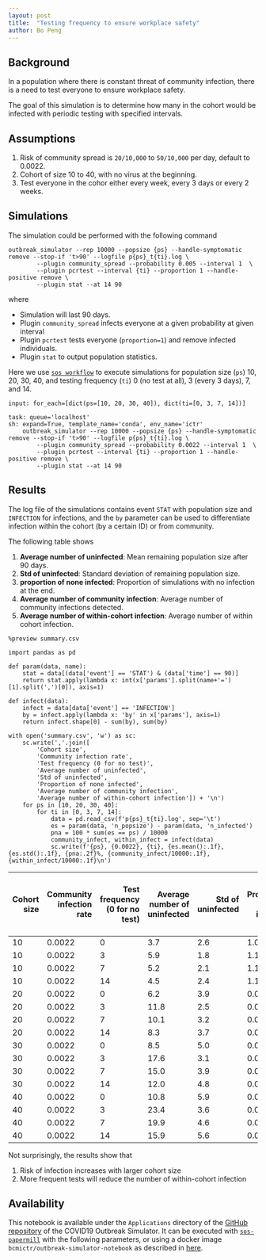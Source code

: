 ```yaml
---
layout: post
title:  "Testing frequency to ensure workplace safety"
author: Bo Peng
---
```



## Background

In a population where there is constant threat of community infection, there is a need to test everyone to ensure workplace safety.

The goal of this simulation is to determine how many in the cohort would be infected with periodic testing with specified intervals.

## Assumptions

1. Risk of community spread is `20/10,000` to `50/10,000` per day, default to 0.0022.
2. Cohort of size 10 to 40, with no virus at the beginning.
3. Test everyone in the cohor either every week, every 3 days or every 2 weeks.

## Simulations

The simulation could be performed with the following command

```
outbreak_simulator --rep 10000 --popsize {ps} --handle-symptomatic remove --stop-if 't>90' --logfile p{ps}_t{ti}.log \
        --plugin community_spread --probability 0.005 --interval 1  \
        --plugin pcrtest --interval {ti} --proportion 1 --handle-positive remove \
        --plugin stat --at 14 90
```

where
* Simulation will last 90 days.
* Plugin `community_spread` infects everyone at a given probability at given interval
* Plugin `pcrtest` tests everyone (`proportion=1`) and remove infected individuals.
* Plugin `stat` to output population statistics.

Here we use [`sos workflow`](https://vatlab.github.io) to execute simulations for population size (`ps`) 10, 20, 30, 40, and testing frequency (`ti`) 0 (no test at all), 3 (every 3 days), 7, and 14.


```Python3
input: for_each=[dict(ps=[10, 20, 30, 40]), dict(ti=[0, 3, 7, 14])]

task: queue='localhost'
sh: expand=True, template_name='conda', env_name='ictr'
    outbreak_simulator --rep 10000 --popsize {ps} --handle-symptomatic remove --stop-if 't>90' --logfile p{ps}_t{ti}.log \
        --plugin community_spread --probability 0.0022 --interval 1  \
        --plugin pcrtest --interval {ti} --proportion 1 --handle-positive remove \
        --plugin stat --at 14 90

```





## Results

The log file of the simulations contains event `STAT` with population size and `INFECTION` for infections, and the `by` parameter can be used to differentiate infection within the cohort (by a certain ID) or from community.

The following table shows

1. **Average number of uninfected**: Mean remaining population size after 90 days.
2. **Std of uninfected**: Standard deviation of remaining population size.
3. **proportion of none infected**: Proportion of simulations with no infection at the end.
4. **Average number of community infection**: Average number of community infections detected.
5. **Average number of within-cohort infection**: Average number of within cohort infection.


```Python3
%preview summary.csv

import pandas as pd

def param(data, name):
    stat = data[(data['event'] == 'STAT') & (data['time'] == 90)]
    return stat.apply(lambda x: int(x['params'].split(name+'=')[1].split(',')[0]), axis=1)

def infect(data):
    infect = data[data['event'] == 'INFECTION']
    by = infect.apply(lambda x: 'by' in x['params'], axis=1)
    return infect.shape[0] - sum(by), sum(by)

with open('summary.csv', 'w') as sc:
    sc.write(','.join([
        'Cohort size',
        'Community infection rate',
        'Test frequency (0 for no test)',
        'Average number of uninfected',
        'Std of uninfected',
        'Proportion of none infected',
        'Average number of community infection',
        'Average number of within-cohort infection']) + '\n')
    for ps in [10, 20, 30, 40]:
        for ti in [0, 3, 7, 14]:
            data = pd.read_csv(f'p{ps}_t{ti}.log', sep='\t')
            es = param(data, 'n_popsize') - param(data, 'n_infected')
            pna = 100 * sum(es == ps) / 10000
            community_infect, within_infect = infect(data)
            sc.write(f'{ps}, {0.0022}, {ti}, {es.mean():.1f}, {es.std():.1f}, {pna:.2f}%, {community_infect/10000:.1f}, {within_infect/10000:.1f}\n')

```

<table  style="width:100%">
  <thead>
    <tr style="text-align: right;">
      <th>Cohort size </th>
      <th>Community infection rate </th>
      <th>Test frequency (0 for no test) </th>
      <th>Average number of uninfected </th>
      <th>Std of uninfected </th>
      <th>Proportion of none infected </th>
      <th>Average number of community infection </th>
      <th>Average number of within-cohort infection </th>
    </tr>
  </thead>
  <tbody>
    <tr>
      <td>10</td>
      <td>0.0022</td>
      <td>0</td>
      <td>3.7</td>
      <td>2.6</td>
      <td>1.01%</td>
      <td>2.9</td>
      <td>3.5</td>
    </tr>
    <tr>
      <td>10</td>
      <td>0.0022</td>
      <td>3</td>
      <td>5.9</td>
      <td>1.8</td>
      <td>1.14%</td>
      <td>3.6</td>
      <td>0.5</td>
    </tr>
    <tr>
      <td>10</td>
      <td>0.0022</td>
      <td>7</td>
      <td>5.2</td>
      <td>2.1</td>
      <td>1.14%</td>
      <td>3.4</td>
      <td>1.5</td>
    </tr>
    <tr>
      <td>10</td>
      <td>0.0022</td>
      <td>14</td>
      <td>4.5</td>
      <td>2.4</td>
      <td>1.15%</td>
      <td>3.1</td>
      <td>2.4</td>
    </tr>
    <tr>
      <td>20</td>
      <td>0.0022</td>
      <td>0</td>
      <td>6.2</td>
      <td>3.9</td>
      <td>0.00%</td>
      <td>5.3</td>
      <td>8.5</td>
    </tr>
    <tr>
      <td>20</td>
      <td>0.0022</td>
      <td>3</td>
      <td>11.8</td>
      <td>2.5</td>
      <td>0.02%</td>
      <td>7.1</td>
      <td>1.2</td>
    </tr>
    <tr>
      <td>20</td>
      <td>0.0022</td>
      <td>7</td>
      <td>10.1</td>
      <td>3.2</td>
      <td>0.03%</td>
      <td>6.6</td>
      <td>3.3</td>
    </tr>
    <tr>
      <td>20</td>
      <td>0.0022</td>
      <td>14</td>
      <td>8.3</td>
      <td>3.7</td>
      <td>0.00%</td>
      <td>6.1</td>
      <td>5.6</td>
    </tr>
    <tr>
      <td>30</td>
      <td>0.0022</td>
      <td>0</td>
      <td>8.5</td>
      <td>5.0</td>
      <td>0.00%</td>
      <td>7.7</td>
      <td>13.8</td>
    </tr>
    <tr>
      <td>30</td>
      <td>0.0022</td>
      <td>3</td>
      <td>17.6</td>
      <td>3.1</td>
      <td>0.00%</td>
      <td>10.6</td>
      <td>1.9</td>
    </tr>
    <tr>
      <td>30</td>
      <td>0.0022</td>
      <td>7</td>
      <td>15.0</td>
      <td>3.9</td>
      <td>0.00%</td>
      <td>9.9</td>
      <td>5.2</td>
    </tr>
    <tr>
      <td>30</td>
      <td>0.0022</td>
      <td>14</td>
      <td>12.0</td>
      <td>4.8</td>
      <td>0.00%</td>
      <td>9.0</td>
      <td>9.0</td>
    </tr>
    <tr>
      <td>40</td>
      <td>0.0022</td>
      <td>0</td>
      <td>10.8</td>
      <td>5.9</td>
      <td>0.00%</td>
      <td>10.0</td>
      <td>19.3</td>
    </tr>
    <tr>
      <td>40</td>
      <td>0.0022</td>
      <td>3</td>
      <td>23.4</td>
      <td>3.6</td>
      <td>0.00%</td>
      <td>14.2</td>
      <td>2.5</td>
    </tr>
    <tr>
      <td>40</td>
      <td>0.0022</td>
      <td>7</td>
      <td>19.9</td>
      <td>4.6</td>
      <td>0.00%</td>
      <td>13.2</td>
      <td>7.0</td>
    </tr>
    <tr>
      <td>40</td>
      <td>0.0022</td>
      <td>14</td>
      <td>15.9</td>
      <td>5.6</td>
      <td>0.00%</td>
      <td>11.9</td>
      <td>12.3</td>
    </tr>
  </tbody>
</table>


Not surprisingly, the results show that

1. Risk of infection increases with larger cohort size
2. More frequent tests will reduce the number of within-cohort infection


## Availability

This notebook is available under the `Applications` directory of the [GitHub repository](https://github.com/ictr/covid19-outbreak-simulator) of the COVID19 Outbreak Simulator. It can be executed with [`sos-papermill`](https://github.com/vatlab/sos-papermill) with the following parameters, or using a docker image `bcmictr/outbreak-simulator-notebook` as described in [here](/covid19-outbreak-simulator/docs/cli/).
